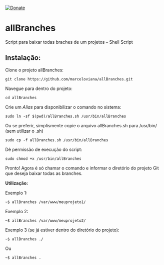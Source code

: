 [![Donate](https://img.shields.io/badge/Donate-PayPal-green.svg)](https://www.boletobancario.com/boletofacil/integration/button/checkout.html?code=06CE7305A1D46E48)

# allBranches
Script para baixar todas braches de um projetos – Shell Script

## Instalação:

Clone o projeto allBranches:
```
git clone https://github.com/marceloviana/allBranches.git
```
Navegue para dentro do projeto:
```
cd allBranches
```
Crie um *Alias* para disponibilizar o comando no sistema:
```
sudo ln -sf $(pwd)/allBranches.sh /usr/bin/allBranches

```
Ou se preferir, simplismente copie o arquivo allBranches.sh para /usr/bin/ (sem utilizar o .sh)
```
sudo cp -f allBranches.sh /usr/bin/allBranches
```
Dê permissão de execução do script:
```
sudo chmod +x /usr/bin/allBranches
```

Pronto! Agora é só chamar o comando e informar o diretório do projeto Git que deseja baixar todas as branches.


**Utilização:**

Exemplo 1:
```
~$ allBranches /var/www/meuprojeto1/
```
Exemplo 2:
```
~$ allBranches /var/www/meuprojeto2/
```
Exemplo 3 (se já estiver dentro do diretório do projeto):
```
~$ allBranches ./
```
Ou
```
~$ allBranches .
```
